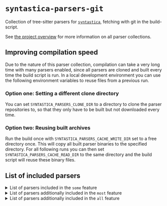 # `syntastica-parsers-git`

Collection of tree-sitter parsers for
[`syntastica`](https://crates.io/crates/syntastica), fetching with git in the
build-script.

See
[the project overview](https://rubixdev.github.io/syntastica/syntastica/#parser-collections)
for more information on all parser collections.

## Improving compilation speed

Due to the nature of this parser collection, compilation can take a very long
time with many parsers enabled, since all parsers are cloned and built every
time the build script is run. In a local development environment you can use the
following environment variables to reuse files from a previous run.

### Option one: Setting a different clone directory

You can set `SYNTASTICA_PARSERS_CLONE_DIR` to a directory to clone the parser
repositories to, so that they only have to be built but not downloaded every
time.

### Option two: Reusing built archives

Run the build once with `SYNTASTICA_PARSERS_CACHE_WRITE_DIR` set to a free
directory once. This will copy all built parser binaries to the specified
directory. For all following runs you can then set
`SYNTASTICA_PARSERS_CACHE_READ_DIR` to the same directory and the build script
will reuse these binary files.

<!-- Everything under here is autogenerated by running `cargo xtask codegen` -->
<!-- DO NOT EDIT! -->

## List of included parsers

<!-- dprint-ignore-start -->

<details>
<summary>List of parsers included in the <span class="stab portability"><code>some</code></span> feature</summary>

- [bash](https://github.com/tree-sitter/tree-sitter-bash/tree/ee2a8f9906b53a785b784ee816c0016c2b6866d2)
- [c](https://github.com/tree-sitter/tree-sitter-c/tree/cac392ac3d7d365c469971b117e92a0df3bc8305)
- [cpp](https://github.com/tree-sitter/tree-sitter-cpp/tree/70aed2e9e83eb7320ab7c454d3084300bf587037)
- [css](https://github.com/tree-sitter/tree-sitter-css/tree/769203d0f9abe1a9a691ac2b9fe4bb4397a73c51)
- [go](https://github.com/tree-sitter/tree-sitter-go/tree/64457ea6b73ef5422ed1687178d4545c3e91334a)
- [html](https://github.com/tree-sitter/tree-sitter-html/tree/86c253e675e7fdd1c0482efe0706f24bafbc3a7d)
- [java](https://github.com/tree-sitter/tree-sitter-java/tree/c194ee5e6ede5f26cf4799feead4a8f165dcf14d)
- [javascript](https://github.com/tree-sitter/tree-sitter-javascript/tree/5720b249490b3c17245ba772f6be4a43edb4e3b7)
- [json](https://github.com/tree-sitter/tree-sitter-json/tree/40a81c01a40ac48744e0c8ccabbaba1920441199)
- [lua](https://github.com/muniftanjim/tree-sitter-lua/tree/7268c1cea5df56ac0c779cd37d6631d4e6f41d4f)
- [python](https://github.com/tree-sitter/tree-sitter-python/tree/62827156d01c74dc1538266344e788da74536b8a)
- [rust](https://github.com/tree-sitter/tree-sitter-rust/tree/0a70e15da977489d954c219af9b50b8a722630ee)
- [toml](https://github.com/Mathspy/tree-sitter-toml/tree/ae4cdb5d27bf876a432b6c30b6a88f56c9b3e761)
- [tsx](https://github.com/tree-sitter/tree-sitter-typescript/tree/286e90c32060032225f636a573d0e999f7766c97)
- [typescript](https://github.com/tree-sitter/tree-sitter-typescript/tree/286e90c32060032225f636a573d0e999f7766c97)
- [yaml](https://github.com/wingyplus/tree-sitter-yaml/tree/6f5ce9ba49fb20a1ed6f822213cae35a63de353b)

</details>

<details>
<summary>List of parsers additionally included in the <span class="stab portability"><code>most</code></span> feature</summary>

- [asm](https://github.com/rush-rs/tree-sitter-asm/tree/36dc26acc7818920de2e103e20a9f42358caf926)
- [c_sharp](https://github.com/tree-sitter/tree-sitter-c-sharp/tree/1648e21b4f087963abf0101ee5221bb413107b07)
- [comment](https://github.com/stsewd/tree-sitter-comment/tree/c9a7e2df7cac2dfb730f766a4f343308f84ff346)
- [dart](https://github.com/UserNobody14/tree-sitter-dart/tree/e398400a0b785af3cf571f5a57eccab242f0cdf9)
- [diff](https://github.com/the-mikedavis/tree-sitter-diff/tree/f69bde8e56f431863eba2fe4bab23e7d9692855f)
- [haskell](https://github.com/tree-sitter/tree-sitter-haskell/tree/ba0bfb0e5d8e9e31c160d287878c6f26add3ec08)
- [jsdoc](https://github.com/tree-sitter/tree-sitter-jsdoc/tree/189a6a4829beb9cdbe837260653b4a3dfb0cc3db)
- [json5](https://github.com/Joakker/tree-sitter-json5/tree/5dd5cdc418d9659682556b6adca2dd9ace0ac6d2)
- [jsonc](https://gitlab.com/WhyNotHugo/tree-sitter-jsonc/tree/02b01653c8a1c198ae7287d566efa86a135b30d5)
- [latex](https://github.com/latex-lsp/tree-sitter-latex/tree/2ae2021d7b224fb6aa57b760e0d146059f943bb8)
- [markdown](https://github.com/MDeiml/tree-sitter-markdown/tree/936cc84289f6de83c263ae8e659fb342867ceb16)
- [markdown_inline](https://github.com/MDeiml/tree-sitter-markdown/tree/936cc84289f6de83c263ae8e659fb342867ceb16)
- [php](https://github.com/tree-sitter/tree-sitter-php/tree/d38adb26304d9b9d38e9a3b4aae0ec4b29bf9462)
- [regex](https://github.com/tree-sitter/tree-sitter-regex/tree/e1cfca3c79896ff79842f057ea13e529b66af636)
- [ruby](https://github.com/tree-sitter/tree-sitter-ruby/tree/f257f3f57833d584050336921773738a3fd8ca22)
- [scala](https://github.com/tree-sitter/tree-sitter-scala/tree/8062487fb3b7f3ce1bb7ce1fd1c84bed60c75203)
- [scss](https://github.com/serenadeai/tree-sitter-scss/tree/c478c6868648eff49eb04a4df90d703dc45b312a)

</details>

<details>
<summary>List of parsers additionally included in the <span class="stab portability"><code>all</code></span> feature</summary>

- [ebnf](https://github.com/RubixDev/ebnf/tree/8e635b0b723c620774dfb8abf382a7f531894b40)
- [ejs](https://github.com/tree-sitter/tree-sitter-embedded-template/tree/203f7bd3c1bbfbd98fc19add4b8fcb213c059205)
- [erb](https://github.com/tree-sitter/tree-sitter-embedded-template/tree/203f7bd3c1bbfbd98fc19add4b8fcb213c059205)
- [hexdump](https://github.com/rush-rs/tree-sitter-hexdump/tree/09eaf4fcfed00be93928d7d3d82b490cd1343b80)
- [llvm](https://github.com/benwilliamgraham/tree-sitter-llvm/tree/d47c95d78ef0e7495a74d214dd6fcddf6e402dfc)
- [ocaml](https://github.com/tree-sitter/tree-sitter-ocaml/tree/82e103cee0ffb61ee59f9b654b8e1d4b8e9cab74)
- [ocaml_interface](https://github.com/tree-sitter/tree-sitter-ocaml/tree/82e103cee0ffb61ee59f9b654b8e1d4b8e9cab74)
- [ql](https://github.com/tree-sitter/tree-sitter-ql/tree/bd087020f0d8c183080ca615d38de0ec827aeeaf)
- [rush](https://github.com/rush-rs/tree-sitter-rush/tree/6081a422d4f5dfb0426c09582e82e7070bb749d1)
- [verilog](https://github.com/tree-sitter/tree-sitter-verilog/tree/4457145e795b363f072463e697dfe2f6973c9a52)
- [wat](https://github.com/wasm-lsp/tree-sitter-wasm/tree/2ca28a9f9d709847bf7a3de0942a84e912f59088)

</details>

<!-- dprint-ignore-end -->
